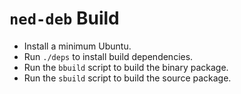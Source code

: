 # `ned-deb` Build

* Install a minimum Ubuntu.
* Run `./deps` to install build dependencies.
* Run the `bbuild` script to build the binary package.
* Run the `sbuild` script to build the source package.
